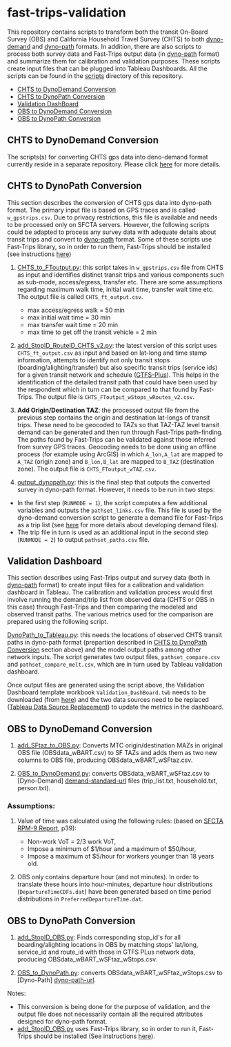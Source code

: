 # fast-trips-validation

This repository contains scripts to transform both the transit On-Board Survey (OBS) and California Household Travel Survey (CHTS) to both [dyno-demand][demand-standard-url] and [dyno-path][dyno-path-url] formats. In addition, there are also scripts to process both survey data and Fast-Trips output data (in [dyno-path][dyno-path-url] format) and summarize them for calibration and validation purposes. These scripts create input files that can be plugged into Tableau Dashboards. All the scripts can be found in the [scripts](scripts/) directory of this repository.

- [CHTS to DynoDemand Conversion](#chts-to-dynodemand-conversion)
- [CHTS to DynoPath Conversion](#chts-to-dynopath-conversion)
- [Validation DashBoard](#validation-dashboard)
- [OBS to DynoDemand Conversion](#obs-to-dynodemand-conversion)
- [OBS to DynoPath Conversion](#obs-to-dynopath-conversion)

## CHTS to DynoDemand Conversion
The scripts(s) for converting CHTS gps data into deno-demand format currently reside in a separate repository. Please click [here][ft-demand-url] for more details.

## CHTS to DynoPath Conversion
This section describes the conversion of CHTS gps data into dyno-path format. The primary input file is based on GPS traces and is called `w_gpstrips.csv`. Due to privacy restrictions, this file is available and needs to be processed only on SFCTA servers. However, the following scripts could be adapted to process any survey data with adequate details about transit trips and convert to [dyno-path][dyno-path-url] format. Some of these scripts use Fast-Trips library, so in order to run them, Fast-Trips should be installed (see instructions [here][ft-setup-url])

1. [CHTS_to_FToutput.py](scripts/CHTS_to_DynoPath/CHTS_to_FToutput.py): this script takes in `w_gpstrips.csv` file from CHTS as input and identifies distinct transit trips and various components such as sub-mode, access/egress, transfer etc. There are some assumptions regarding maximum walk time, initial wait time, transfer wait time etc. The output file is called `CHTS_ft_output.csv`.

    * max access/egress walk = 50 min
    * max initial wait time = 30 min
    * max transfer wait time = 20 min
    * max time to get off the transit vehicle = 2 min

2. [add_StopID_RouteID_CHTS_v2.py](scripts/CHTS_to_DynoPath/add_StopID_RouteID_CHTS_v2.py): the latest version of this script uses `CHTS_ft_output.csv` as input and based on lat-long and time stamp information, attempts to identify not only transit stops (boarding/alighting/transfer) but also specific transit trips (service ids) for a given transit network and schedule ([GTFS-Plus][gtfs-plus-url]). This helps in the identification of the detailed transit path that could have been used by the respondent which in turn can be compared to that found by Fast-Trips. The output file is `CHTS_FToutput_wStops_wRoutes_v2.csv`.

3. **Add Origin/Destination TAZ**: the processed output file from the previous step contains the origin and destination lat-longs of transit trips. These need to be geocoded to TAZs so that TAZ-TAZ level transit demand can be generated and then run through Fast-Trips path-finding. The paths found by Fast-Trips can be validated against those inferred from survey GPS traces. Geocoding needs to be done using an offline process (for example using ArcGIS) in which `A_lon,A_lat` are mapped to `A_TAZ` (origin zone) and `B_lon,B_lat` are mapped to `B_TAZ` (destination zone). The output file is `CHTS_FToutput_wTAZ.csv`.

4. [output_dynopath.py](scripts/CHTS_to_DynoPath/output_dynopath.py): this is the final step that outputs the converted survey in dyno-path format. However, it needs to be run in two steps: 
- In the first step (`RUNMODE = 1`), the script computes a few additional variables and outputs the `pathset_links.csv` file. This file is used by the dyno-demand conversion script to generate a demand file for Fast-Trips as a trip list (see [here][ft-demand-url] for more details about developing demand files).
- The trip file in turn is used as an additional input in the second step (`RUNMODE = 2`) to output `pathset_paths.csv` file.

## Validation Dashboard
This section describes using Fast-Trips output and survey data (both in [dyno-path][dyno-path-url] format) to create input files for a calibration and validation dashboard in Tableau. The calibration and validation process would first involve running the demand/trip list from observed data (CHTS or OBS in this case) through Fast-Trips and then comparing the modeled and observed transit paths. The various metrics used for the comparison are prepared using the following script.

[DynoPath_to_Tableau.py](scripts/CHTS_Validation/DynoPath_to_Tableau.py): this needs the locations of observed CHTS transit paths in dyno-path format (prepartion described in [CHTS to DynoPath Conversion](#chts-to-dynopath-conversion) section above) and the model output paths among other network inputs. The script generates two output files, `pathset_compare.csv` and `pathset_compare_melt.csv`, which are in turn used by Tableau validation dashboard. 

Once output files are generated using the script above, the Validation Dashboard template workbook `Validation_DashBoard.twb` needs to be downloaded (from [here](tableau/)) and the two data sources need to be replaced ([Tableau Data Source Replacement][tableau-replace-url]) to update the metrics in the dashboard.

## OBS to DynoDemand Conversion

1. [add_SFtaz_to_OBS.py](scripts/OBS_to_DynoDemand/MTCmaz_to_SFtaz/add_SFtaz_to_OBS.py): Converts MTC origin/destination MAZs in original OBS file (OBSdata_wBART.csv) to SF TAZs and adds them as two new columns to OBS file, producing OBSdata_wBART_wSFtaz.csv.

2. [OBS_to_DynoDemand.py](scripts/OBS_to_DynoDemand/OBS_to_DynoDemand.py): converts OBSdata_wBART_wSFtaz.csv to [Dyno-Demand] [demand-standard-url] files (trip_list.txt, household.txt, person.txt).

### Assumptions:

1. Value of time was calculated using the following rules: (based on [SFCTA RPM-9 Report](https://drive.google.com/file/d/0B0tvdqs1FsGZcTBhRms3aXJqZGs/view?pli=1), p39):
    * Non-work VoT = 2/3 work VoT,
    * Impose a minimum of $1/hour and a maximum of $50/hour,
    * Impose a maximum of $5/hour for workers younger than 18 years old.

2. OBS only contains departure hour (and not minutes). In order to translate these hours into hour-minutes, departure hour distributions (`DepartureTimeCDFs.dat`) have been generated based on time period distributions in `PreferredDepartureTime.dat`.

## OBS to DynoPath Conversion

1. [add_StopID_OBS.py](scripts/OBS_to_DynoPath/Add_StopID_OBS/add_StopID_OBS.py): Finds corresponding stop_id's for all boarding/alighting locations in OBS by matching stops' lat/long, service_id and route_id with those in GTFS PLus network data, producing OBSdata_wBART_wSFtaz_wStops.csv.

2. [OBS_to_DynoPath.py](scripts/OBS_to_DynoPath/OBS_to_DynoPath.py): converts OBSdata_wBART_wSFtaz_wStops.csv to [Dyno-Path] [dyno-path-url].

Notes: 
* This conversion is being done for the purpose of validation, and the output file does not necessarily contain all the required attributes designed for dyno-path format.
* [add_StopID_OBS.py](scripts/OBS_to_DynoPath/Add_StopID_OBS/add_StopID_OBS.py) uses Fast-Trips library, so in order to run it, Fast-Trips should be installed (See instructions [here][ft-setup-url]).

[demand-standard-url]: <https://github.com/osplanning-data-standards/dyno-demand>
[dyno-path-url]: <https://github.com/osplanning-data-standards/dyno-path>
[gtfs-plus-url]: <https://github.com/osplanning-data-standards/GTFS-PLUS>
[ft-setup-url]: <https://github.com/BayAreaMetro/fast-trips/tree/develop#setup>
[ft-demand-url]: <https://github.com/sfcta/fast-trips_demand_converter>
[tableau-replace-url]: <https://onlinehelp.tableau.com/current/pro/desktop/en-us/connect_basic_replace.html>
